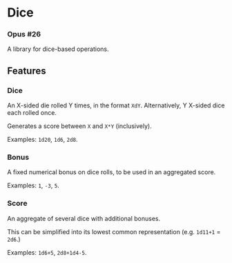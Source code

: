 Dice
=====

### Opus #26

A library for dice-based operations.

## Features

### Dice

An X-sided die rolled Y times, in the format `XdY`. Alternatively, Y X-sided dice each rolled once.

Generates a score between `X` and `X*Y` (inclusively).

Examples: `1d20`, `1d6`, `2d8`.

### Bonus

A fixed numerical bonus on dice rolls, to be used in an aggregated score.

Examples: `1`, `-3`, `5`.

### Score

An aggregate of several dice with additional bonuses.

This can be simplified into its lowest common representation (e.g. `1d11+1` = `2d6`.)

Examples: `1d6+5`, `2d8+1d4-5`.




